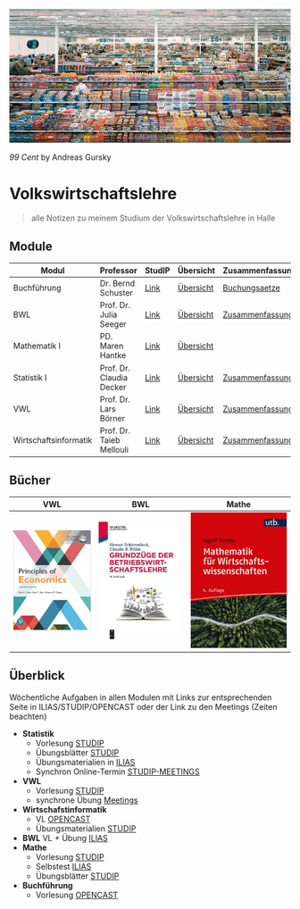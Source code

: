 ![22-02-13_13-29](images/22-02-13_13-29.jpg)

*99 Cent* by Andreas Gursky

# Volkswirtschaftslehre

> alle Notizen zu meinem Studium der Volkswirtschaftslehre in Halle

## Module

| Modul                 | Professor                | StudIP                                                       | Übersicht                                       | Zusammenfassung                                              |
| --------------------- | ------------------------ | ------------------------------------------------------------ | ----------------------------------------------- | ------------------------------------------------------------ |
| Buchführung           | Dr. Bernd Schuster       | [Link](https://studip.uni-halle.de/dispatch.php/course/overview?cid=947233852d97a6d1b73e10e284b0daa0) | [Übersicht](VL_Buchfuehrung/README.md)          | [Buchungsaetze](VL_Buchfuehrung/2021-10-00-Buchungsaetze.md) |
| BWL                   | Prof. Dr. Julia Seeger   | [Link](https://studip.uni-halle.de/dispatch.php/course/overview?cid=113433db124a2ae1dd9c68650141c7ac) | [Übersicht](VL_BWL/README.md)                   | [Zusammenfassung](VL_BWL/2021-10-00-Zusammenfassung.md)      |
| Mathematik I          | PD. Maren Hantke         | [Link](https://studip.uni-halle.de/dispatch.php/course/overview?cid=e40de35dc0052790d6339e9b1bdf7e0c) | [Übersicht](VL_Mathe1/README.md)                |                                                              |
| Statistik I           | Prof. Dr. Claudia Decker | [Link](https://studip.uni-halle.de/dispatch.php/course/overview?cid=f69e6edd60aa482027bace682879a7bf) | [Übersicht](VL_Statistik1/README.md)            | [Zusammenfassung](VL_Statistik1/2021-10-00-Zusammenfassung.md) |
| VWL                   | Prof. Dr. Lars Börner    | [Link](https://studip.uni-halle.de/dispatch.php/course/overview?cid=cbc118b597a7b750d1503bfb3191295c) | [Übersicht](VL_VWL/README.md)                   | [Zusammenfassung](VL_VWL/2021-10-00-Zusammenfassung.md)      |
| Wirtschaftsinformatik | Prof. Dr. Taieb Mellouli | [Link](https://studip.uni-halle.de/dispatch.php/course/overview?cid=df0f041ad274fc2c80bd4cb393912a92) | [Übersicht](VL_Wirtschaftsinformatik/README.md) | [Zusammenfassung](VL_Wirtschaftsinformatik/2021-10-00-Zusammenfassung.md) |



## Bücher

| VWL                                                          | BWL                                                          | Mathe                                                        |
| ------------------------------------------------------------ | ------------------------------------------------------------ | ------------------------------------------------------------ |
| [![vwl](images/vwl_buch.jpg)](https://drive.google.com/file/d/1s9_7FWN3G2-_y69nM1v2xPurEeXk48Ow/view) | [![bwl](images/mathe_buch.jpg)](https://drive.google.com/file/d/1wPdZ596cPwlVadX3A2Jb4MZmrEyYdYRv/view) | [![mathe](images/bwl_buch.jpg)](https://drive.google.com/file/d/1s9_7FWN3G2-_y69nM1v2xPurEeXk48Ow/view?usp=drive_web) |



## Überblick

Wöchentliche Aufgaben in allen Modulen mit Links zur entsprechenden Seite in ILIAS/STUDIP/OPENCAST oder der Link zu den Meetings (Zeiten beachten)

- **Statistik** 
    - Vorlesung  [STUDIP](https://studip.uni-halle.de/dispatch.php/course/files/index/bb255f3166409ca6bf427d62d38a639e?cid=f69e6edd60aa482027bace682879a7bf)
    - Übungsblätter [STUDIP](https://studip.uni-halle.de/dispatch.php/course/files/index/8b0dce8c3c007b340cc25ab896ad3f87?cid=f69e6edd60aa482027bace682879a7bf)
    - Übungsmaterialien in [ILIAS](https://ilias.uni-halle.de/goto.php?target=crs_220184&client_id=unihalle)
    - Synchron Online-Termin [STUDIP-MEETINGS](https://studip.uni-halle.de/plugins.php/meetingplugin/index?cid=6aa77b737e69c82a81d93ff7c7a410c6#/) 
- **VWL** 
    - Vorlesung [STUDIP](https://studip.uni-halle.de/dispatch.php/course/files?cid=cbc118b597a7b750d1503bfb3191295c) 
    - synchrone Übung [Meetings](https://studip.uni-halle.de/plugins.php/meetingplugin/index?cid=12f91aa567b01ea251408fd2c4a6c455#/)
- **Wirtschafstinformatik**
    -  VL [OPENCAST](https://studip.uni-halle.de/plugins.php/opencast/course/index?cid=df0f041ad274fc2c80bd4cb393912a92)
    -  Übungsmaterialien [STUDIP](https://studip.uni-halle.de/dispatch.php/course/files?cid=df0f041ad274fc2c80bd4cb393912a92)
- **BWL** VL + Übung [ILIAS](https://ilias.uni-halle.de/ilias.php?ref_id=217678&cmdClass=ilrepositorygui&cmdNode=us&baseClass=ilrepositorygui)
- **Mathe** 
    - Vorlesung [STUDIP](https://studip.uni-halle.de/dispatch.php/course/files/index/37b1366b8d66a8d7020d870d0e2ec49a?cid=e40de35dc0052790d6339e9b1bdf7e0c)
    - Selbstest [ILIAS](https://ilias.uni-halle.de/ilias.php?ref_id=220211&cmdClass=ilrepositorygui&cmdNode=us&baseClass=ilrepositorygui)
    - Übungsblätter [STUDIP](https://studip.uni-halle.de/dispatch.php/course/files/index/92d368b2368f95cb792fd7a09bdddf78?cid=e40de35dc0052790d6339e9b1bdf7e0c)
- **Buchführung** 
    - Vorlesung [OPENCAST](https://studip.uni-halle.de/plugins.php/opencast/course/index?cid=9621ab9e6f480ff17e4a751b9ccc59d4)

